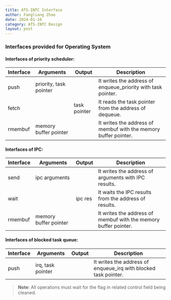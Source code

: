 ```yaml
---
title: ATS-INTC Interface
author: Fangliang Zhao
date: 2024-01-16
category: ATS-INTC Design
layout: post
---
```


### Interfaces provided for Operating System

#### Interfaces of priority scheduler:

| Interface |       Arguments        |     Output   | Description |
|-----------|------------------------|--------------|-------------|
| push      | priority, task pointer |              | It writes the address of enqueue_priority with task pointer. |
| fetch     |                        | task pointer | It reads the task pointer from the address of dequeue. |
| rmembuf   | memory buffer pointer  |              | It writes the address of membuf with the memory buffer pointer. |


#### Interfaces of IPC:

| Interface |       Arguments        |     Output   | Description |
|-----------|------------------------|--------------|-------------|
| send      | ipc arguments          |              | It writes the address of arguments with IPC results. |
| wait      |                        | ipc res      | It waits the IPC results from the address of results. |
| rmembuf   | memory buffer pointer  |              | It writes the address of membuf with the memory buffer pointer. |


#### Interfaces of blocked task queue:

| Interface |       Arguments        |     Output   | Description |
|-----------|------------------------|--------------|-------------|
| push      | irq, task pointer      |              | It writes the address of enqueue_irq with blocked task pointer. |


> **Note**: All operations must wait for the flag in related control field being cleaned.